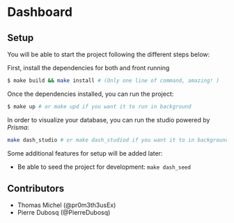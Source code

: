 # Dashboard 

## Setup

You will be able to start the project following the different steps below:


First, install the dependencies for both and front running

```bash
$ make build && make install # (Only one line of command, amazing! )
```

Once the dependencies installed, you can run the project:

```bash
$ make up # or make upd if you want it to run in background
```

In order to visualize your database, you can run the studio powered by *Prisma*:

```bash
make dash_studio # or make dash_studiod if you want it to in background
```

Some additional features for setup will be added later:

- Be able to seed the project for development: `make dash_seed`



## Contributors

- Thomas Michel (@pr0m3th3usEx)
- Pierre Dubosq (@PierreDubosq)
